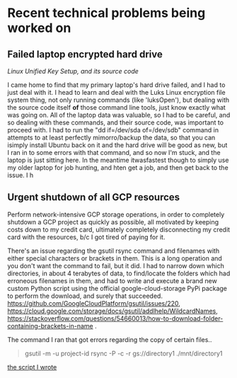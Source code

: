 # Recent technical problems being worked on

## Failed laptop encrypted hard drive

_Linux Unified Key Setup, and its source code_

I came home to find that my primary laptop's hard drive failed, and I had to just deal with it.  I head to learn and deal with the Luks Linux encryption file system thing, not only running commands (like 'luksOpen'), but dealing with the source code itself **of** those command line tools, just know exactly what was going on.  All of the laptop data was valuable, so I had to be careful, and so dealing with these commands, and  their source code, was important to proceed with.  I had to run the "dd if=/dev/sda of=/dev/sdb" command in attempts to at least perfectly mimorro/backup the data, so that you can isimply install Ubuntu back on it and the hard drive will be good as new, but I ran in to some errors with that command, and so now I'm stuck, and the laptop is just sitting here.  In the meantime itwasfastest though to simply use my older laptop for job hunting, and hten get a job, and then get back to the issue.  I h

## Urgent shutdown of all GCP resources

Perform network-intensive GCP storage operations, in order to completely shutdown a GCP project as quickly as possible, all motivated by keeping costs down to my credit card, ultimately completely disconnecting my credit card with the resources, b/c I got tired of paying for it.

There's an issue regarding the gsutil rsync command and filenames with either special characters or brackets in them.  This is a long operation and you don't want the command to fail, but it did.  I had to narrow down which directories, in about 4 terabytes of data, to find/locate the folders which had erroneous filenames in them, and had to write and execute a brand new custom Python script using the official google-cloud-storage PyPi package to perform the download, and surely that succeeded.  https://github.com/GoogleCloudPlatform/gsutil/issues/220, https://cloud.google.com/storage/docs/gsutil/addlhelp/WildcardNames, https://stackoverflow.com/questions/54660013/how-to-download-folder-containing-brackets-in-name .

The command I ran that got errors regarding the copy of certain files..
> gsutil -m -u project-id rsync -P -c -r gs://directory1 ./mnt/directory1

[the script I wrote](gcs_copy.py)
